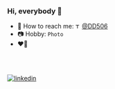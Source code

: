 ### Hi, everybody 🖖

- 📝 How to reach me: <img src="https://pbs.twimg.com/profile_images/1183117696730390529/LRDASku7_400x400.jpg" alt="Telegram Logo" width="11"> [@DD506](https://t.me/DD506)<br/>
- 📷 Hobby: `Photo`<br />
- ❤️🐍
<br/>
<br/>


[![linkedin][app-generated-url]][linkedin-url]<br/>


<!--
**bycs/bycs** is a ✨ _special_ ✨ repository because its `README.md` (this file) appears on your GitHub profile.

Here are some ideas to get you started:

- 🔭 I’m currently working on ...
- 🌱 I’m currently learning ...
- 👯 I’m looking to collaborate on ...
- 🤔 I’m looking for help with ...
- 💬 Ask me about ...
- 📫 How to reach me: ...
- 😄 Pronouns: ...
- ⚡ Fun fact: ...

[![LinkedIn][linkedin-shield]][linkedin-url]<br/>
-->



[linkedin-shield]: https://img.shields.io/badge/-LinkedIn-black.svg?style=for-the-badge&logo=linkedin&colorB=555
[linkedin-url]: https://www.linkedin.com/in/stas-cartoon-b8885423a/
[app-generated-url]: https://linkedin-github.herokuapp.com/api/render/Stas%20Cartoon/Software%20Engineer/Junior/Bachelor/dark/https%3A%2F%2Fmedia-exp2.licdn.com%2Fdms%2Fimage%2FC5603AQFtB6jQfRocJg%2Fprofile-displayphoto-shrink_800_800%2F0%2F1654857350004%3Fe%3D1660176000%26v%3Dbeta%26t%3DGecZQiqnbuoPvy3n7-zZ4L--_gtzMDuRrSPWLkFSFxc
[telegram-logo]: https://pbs.twimg.com/profile_images/1183117696730390529/LRDASku7_400x400.jpg
